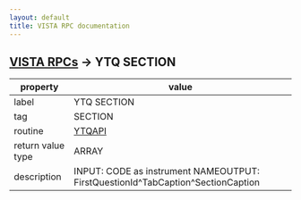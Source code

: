 ```yaml
---
layout: default
title: VISTA RPC documentation
---
```




## [VISTA RPCs](TableOfContent.md) &#8594; YTQ SECTION 

 property | value 
--- | --- 
 label | YTQ SECTION
 tag | SECTION
 routine | [YTQAPI](http://code.osehra.org/dox/Routine_YTQAPI_source.html)
 return value type | ARRAY
 description | INPUT: CODE as instrument NAMEOUTPUT: FirstQuestionId^TabCaption^SectionCaption